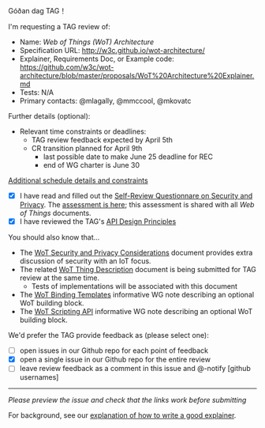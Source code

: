 Góðan dag TAG！

I'm requesting a TAG review of:

  - Name: _Web of Things (WoT) Architecture_
  - Specification URL: http://w3c.github.io/wot-architecture/
  - Explainer, Requirements Doc, or Example code: https://github.com/w3c/wot-architecture/blob/master/proposals/WoT%20Architecture%20Explainer.md
  - Tests: N/A
  - Primary contacts: @mlagally, @mmccool, @mkovatc

Further details (optional):

  - Relevant time constraints or deadlines: 
     * TAG review feedback expected by April 5th
     * CR transition planned for April 9th
        - last possible date to make June 25 deadline for REC
        - end of WG charter is June 30
  
  [Additional schedule details and constraints](https://www.w3.org/WoT/IG/wiki/Main_WoT_WebConf)
  
  
  - [X] I have read and filled out the [Self-Review Questionnare on Security and Privacy](https://www.w3.org/TR/security-privacy-questionnaire/). The [assessment is here](https://github.com/w3c/wot-architecture/blob/master/proposals/security_and_privacy.md); this assessment is shared with all _Web of Things_ documents.
  - [X] I have reviewed the TAG's [API Design Principles](https://w3ctag.github.io/design-principles/)

You should also know that...

- The [WoT Security and Privacy Considerations](https://github.com/w3c/wot-security/) document provides extra discussion of security with an IoT focus.
- The related [WoT Thing Description](https://github.com/w3c/wot-thing-description) document is being submitted for TAG review at the same time.
    - Tests of implementations will be associated with this document
- The [WoT Binding Templates](https://github.com/w3c/wot-binding-templates) informative WG note describing an optional WoT building block.
- The [WoT Scripting API](https://github.com/w3c/wot-binding-templates) informative WG note describing an optional WoT building block.


We'd prefer the TAG provide feedback as (please select one):

  - [ ] open issues in our Github repo for each point of feedback
  - [X] open a single issue in our Github repo for the entire review
  - [ ] leave review feedback as a comment in this issue and @-notify [github usernames]

--------------------------

_Please preview the issue and check that the links work before submitting_

For background, see our [explanation of how to write a good explainer](https://w3ctag.github.io/explainers).
